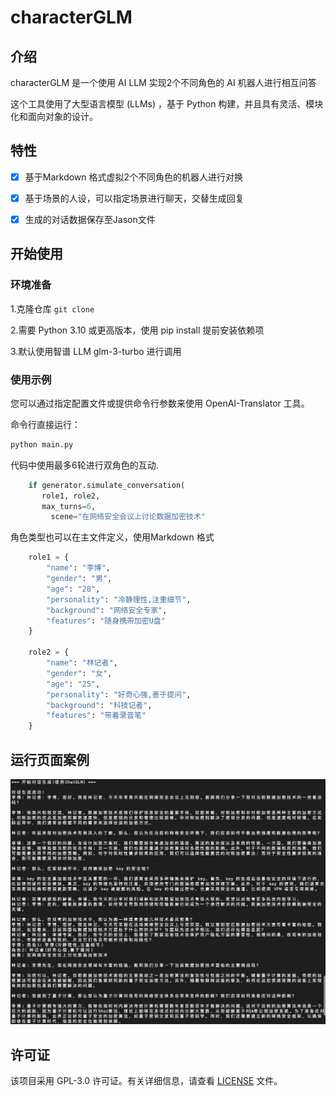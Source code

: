 # characterGLM


## 介绍

characterGLM  是一个使用 AI LLM 实现2个不同角色的 AI 机器人进行相互问答

这个工具使用了大型语言模型 (LLMs) ，基于 Python 构建，并且具有灵活、模块化和面向对象的设计。



## 特性

- [x] 基于Markdown 格式虚拟2个不同角色的机器人进行对换
- [x] 基于场景的人设，可以指定场景进行聊天，交替生成回复
- [x] 生成的对话数据保存至Jason文件


## 开始使用

### 环境准备

1.克隆仓库 `git clone `

2.需要 Python 3.10 或更高版本，使用 pip install  提前安装依赖项

3.默认使用智谱 LLM  glm-3-turbo 进行调用

### 使用示例

您可以通过指定配置文件或提供命令行参数来使用 OpenAI-Translator 工具。

命令行直接运行：

```bash
python main.py
```

代码中使用最多6轮进行双角色的互动. 

```python
    if generator.simulate_conversation(
       role1, role2,
       max_turns=6,
     	 scene="在网络安全会议上讨论数据加密技术"
```

角色类型也可以在主文件定义，使用Markdown 格式

```python
    role1 = {
        "name": "李博",
        "gender": "男",
        "age": "28",
        "personality": "冷静理性,注重细节",
        "background": "网络安全专家",
        "features": "随身携带加密U盘"
    }
    
    role2 = {
        "name": "林记者",
        "gender": "女", 
        "age": "25",
        "personality": "好奇心强,善于提问",
        "background": "科技记者",
        "features": "带着录音笔"
    }
```

## 运行页面案例



![sample_car_pic](images/diag_snap.png)

## 许可证

该项目采用 GPL-3.0 许可证。有关详细信息，请查看 [LICENSE](LICENSE) 文件。



